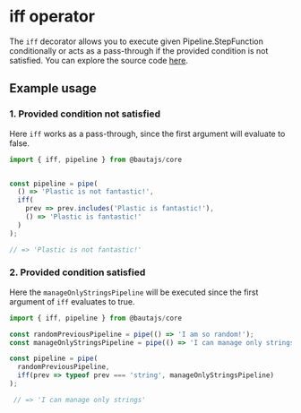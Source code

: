 # iff operator

The `iff` decorator allows you to execute given Pipeline.StepFunction conditionally or acts as a pass-through if the provided condition is not satisfied. You can explore the source code [here](https://github.axa.com/Digital/bauta-nodejs/blob/master/packages/bautajs-core/src/operators/iff.ts).

## Example usage

### 1. Provided condition not satisfied

Here `iff` works as a pass-through, since the first argument will evaluate to false.

```javascript
import { iff, pipeline } from @bautajs/core


const pipeline = pipe(
  () => 'Plastic is not fantastic!',
  iff(
    prev => prev.includes('Plastic is fantastic!'),
    () => 'Plastic is fantastic!'
  )
);

// => 'Plastic is not fantastic!'

```

### 2. Provided condition satisfied

Here the `manageOnlyStringsPipeline` will be executed since the first argument of `iff` evaluates to true.

```javascript
import { iff, pipeline } from @bautajs/core

const randomPreviousPipeline = pipe(() => 'I am so random!');
const manageOnlyStringsPipeline = pipe(() => 'I can manage only strings');

const pipeline = pipe(
  randomPreviousPipeline,
  iff(prev => typeof prev === 'string', manageOnlyStringsPipeline)
);

 // => 'I can manage only strings'
```

